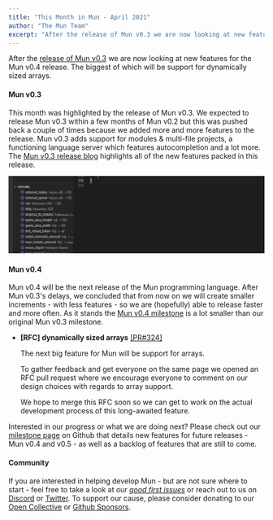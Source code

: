 ```yaml
---
title: "This Month in Mun - April 2021"
author: "The Mun Team"
excerpt: "After the release of Mun v0.3 we are now looking at new features for the Mun v0.4 release. The biggest of which will be support for dynamically sized arrays."
---
```


After the [release of Mun v0.3][v3r] we are now looking at new features for the Mun v0.4 release. 
The biggest of which will be support for dynamically sized arrays.

#### Mun v0.3

This month was highlighted by the release of Mun v0.3. 
We expected to release Mun v0.3 within a few months of Mun v0.2 but this was pushed back a couple of times because we added more and more features to the release.
Mun v0.3 adds support for modules & multi-file projects, a functioning language server which features autocompletion and a lot more. 
The [Mun v0.3 release blog][v3r] highlights all of the new features packed in this release.

<img src="../images/autocomplete.gif" alt="Autocomplete working for Mun in VSCode " />

#### Mun v0.4

Mun v0.4 will be the next release of the Mun programming language. 
After Mun v0.3's delays, we concluded that from now on we will create smaller increments - with less features - so we are (hopefully) able to release faster and more often. As it stands the [Mun v0.4 milestone][v4m] is a lot smaller than our original Mun v0.3 milestone.

* **[RFC] dynamically sized arrays** [[PR#324]](https://github.com/mun-lang/mun/pull/324)

  The next big feature for Mun will be support for arrays.
 
  To gather feedback and get everyone on the same page we opened an RFC pull request where we encourage everyone to comment on our design choices with regards to array support.

  We hope to merge this RFC soon so we can get to work on the actual development process of this long-awaited feature.

Interested in our progress or what we are doing next?
Please check out our [milestone page](https://github.com/mun-lang/mun/milestones) on Github that details new features for future releases - Mun v0.4 and v0.5 - as well as a backlog of features that are still to come.

#### Community

If you are interested in helping develop Mun - but are not sure where to start - feel free to take a look at our [*good first issues*][gfi] or reach out to us on [Discord](https://discord.gg/SfvvcCU) or [Twitter][twi]. To support our cause, please consider donating to our [Open Collective][oc] or [Github Sponsors][gs].

[gfi]: https://github.com/mun-lang/mun/issues?q=is%3Aissue+is%3Aopen+label%3A%22good+first+issue%22
[oc]: https://opencollective.com/mun
[gs]: https://github.com/sponsors/mun-lang
[twi]: https://twitter.com/munlangorg
[v3r]: https://mun-lang.org/blog/2021/04/11/release-mun-v0-3-0/
[v4m]: https://github.com/mun-lang/mun/milestone/5
